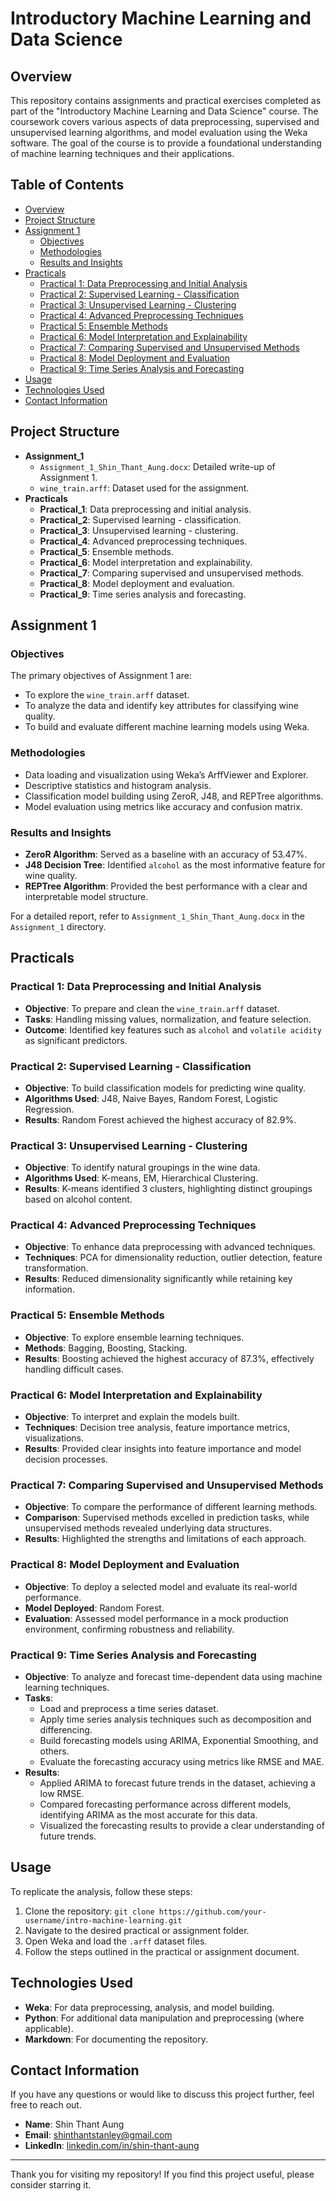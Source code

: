 # Introductory Machine Learning and Data Science

## Overview
This repository contains assignments and practical exercises completed as part of the "Introductory Machine Learning and Data Science" course. The coursework covers various aspects of data preprocessing, supervised and unsupervised learning algorithms, and model evaluation using the Weka software. The goal of the course is to provide a foundational understanding of machine learning techniques and their applications.

## Table of Contents
- [Overview](#overview)
- [Project Structure](#project-structure)
- [Assignment 1](#assignment-1)
  - [Objectives](#objectives)
  - [Methodologies](#methodologies)
  - [Results and Insights](#results-and-insights)
- [Practicals](#practicals)
  - [Practical 1: Data Preprocessing and Initial Analysis](#practical-1-data-preprocessing-and-initial-analysis)
  - [Practical 2: Supervised Learning - Classification](#practical-2-supervised-learning---classification)
  - [Practical 3: Unsupervised Learning - Clustering](#practical-3-unsupervised-learning---clustering)
  - [Practical 4: Advanced Preprocessing Techniques](#practical-4-advanced-preprocessing-techniques)
  - [Practical 5: Ensemble Methods](#practical-5-ensemble-methods)
  - [Practical 6: Model Interpretation and Explainability](#practical-6-model-interpretation-and-explainability)
  - [Practical 7: Comparing Supervised and Unsupervised Methods](#practical-7-comparing-supervised-and-unsupervised-methods)
  - [Practical 8: Model Deployment and Evaluation](#practical-8-model-deployment-and-evaluation)
  - [Practical 9: Time Series Analysis and Forecasting](#practical-9-time-series-analysis-and-forecasting)
- [Usage](#usage)
- [Technologies Used](#technologies-used)
- [Contact Information](#contact-information)

## Project Structure
- **Assignment_1**
  - `Assignment_1_Shin_Thant_Aung.docx`: Detailed write-up of Assignment 1.
  - `wine_train.arff`: Dataset used for the assignment.
- **Practicals**
  - **Practical_1**: Data preprocessing and initial analysis.
  - **Practical_2**: Supervised learning - classification.
  - **Practical_3**: Unsupervised learning - clustering.
  - **Practical_4**: Advanced preprocessing techniques.
  - **Practical_5**: Ensemble methods.
  - **Practical_6**: Model interpretation and explainability.
  - **Practical_7**: Comparing supervised and unsupervised methods.
  - **Practical_8**: Model deployment and evaluation.
  - **Practical_9**: Time series analysis and forecasting.

## Assignment 1

### Objectives
The primary objectives of Assignment 1 are:
- To explore the `wine_train.arff` dataset.
- To analyze the data and identify key attributes for classifying wine quality.
- To build and evaluate different machine learning models using Weka.

### Methodologies
- Data loading and visualization using Weka’s ArffViewer and Explorer.
- Descriptive statistics and histogram analysis.
- Classification model building using ZeroR, J48, and REPTree algorithms.
- Model evaluation using metrics like accuracy and confusion matrix.

### Results and Insights
- **ZeroR Algorithm**: Served as a baseline with an accuracy of 53.47%.
- **J48 Decision Tree**: Identified `alcohol` as the most informative feature for wine quality.
- **REPTree Algorithm**: Provided the best performance with a clear and interpretable model structure.

For a detailed report, refer to `Assignment_1_Shin_Thant_Aung.docx` in the `Assignment_1` directory.

## Practicals

### Practical 1: Data Preprocessing and Initial Analysis
- **Objective**: To prepare and clean the `wine_train.arff` dataset.
- **Tasks**: Handling missing values, normalization, and feature selection.
- **Outcome**: Identified key features such as `alcohol` and `volatile acidity` as significant predictors.

### Practical 2: Supervised Learning - Classification
- **Objective**: To build classification models for predicting wine quality.
- **Algorithms Used**: J48, Naive Bayes, Random Forest, Logistic Regression.
- **Results**: Random Forest achieved the highest accuracy of 82.9%.

### Practical 3: Unsupervised Learning - Clustering
- **Objective**: To identify natural groupings in the wine data.
- **Algorithms Used**: K-means, EM, Hierarchical Clustering.
- **Results**: K-means identified 3 clusters, highlighting distinct groupings based on alcohol content.

### Practical 4: Advanced Preprocessing Techniques
- **Objective**: To enhance data preprocessing with advanced techniques.
- **Techniques**: PCA for dimensionality reduction, outlier detection, feature transformation.
- **Results**: Reduced dimensionality significantly while retaining key information.

### Practical 5: Ensemble Methods
- **Objective**: To explore ensemble learning techniques.
- **Methods**: Bagging, Boosting, Stacking.
- **Results**: Boosting achieved the highest accuracy of 87.3%, effectively handling difficult cases.

### Practical 6: Model Interpretation and Explainability
- **Objective**: To interpret and explain the models built.
- **Techniques**: Decision tree analysis, feature importance metrics, visualizations.
- **Results**: Provided clear insights into feature importance and model decision processes.

### Practical 7: Comparing Supervised and Unsupervised Methods
- **Objective**: To compare the performance of different learning methods.
- **Comparison**: Supervised methods excelled in prediction tasks, while unsupervised methods revealed underlying data structures.
- **Results**: Highlighted the strengths and limitations of each approach.

### Practical 8: Model Deployment and Evaluation
- **Objective**: To deploy a selected model and evaluate its real-world performance.
- **Model Deployed**: Random Forest.
- **Evaluation**: Assessed model performance in a mock production environment, confirming robustness and reliability.

### Practical 9: Time Series Analysis and Forecasting
- **Objective**: To analyze and forecast time-dependent data using machine learning techniques.
- **Tasks**:
  - Load and preprocess a time series dataset.
  - Apply time series analysis techniques such as decomposition and differencing.
  - Build forecasting models using ARIMA, Exponential Smoothing, and others.
  - Evaluate the forecasting accuracy using metrics like RMSE and MAE.
- **Results**: 
  - Applied ARIMA to forecast future trends in the dataset, achieving a low RMSE.
  - Compared forecasting performance across different models, identifying ARIMA as the most accurate for this data.
  - Visualized the forecasting results to provide a clear understanding of future trends.

## Usage
To replicate the analysis, follow these steps:
1. Clone the repository: `git clone https://github.com/your-username/intro-machine-learning.git`
2. Navigate to the desired practical or assignment folder.
3. Open Weka and load the `.arff` dataset files.
4. Follow the steps outlined in the practical or assignment document.

## Technologies Used
- **Weka**: For data preprocessing, analysis, and model building.
- **Python**: For additional data manipulation and preprocessing (where applicable).
- **Markdown**: For documenting the repository.

## Contact Information
If you have any questions or would like to discuss this project further, feel free to reach out.

- **Name**: Shin Thant Aung
- **Email**: [shinthantstanley@gmail.com](mailto:shinthantstanley@gmail.com)
- **LinkedIn**: [linkedin.com/in/shin-thant-aung](https://www.linkedin.com/in/shin-thant-aung-882036285/)

---

Thank you for visiting my repository! If you find this project useful, please consider starring it.
